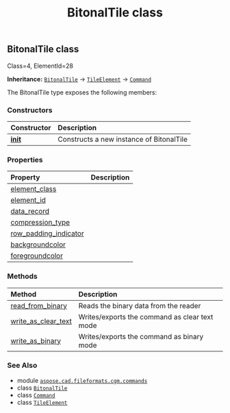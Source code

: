 ﻿---
title: BitonalTile class
second_title: Aspose.CAD for Python via .NET API References
description: 
type: docs
weight: 200
url: /python-net/aspose.cad.fileformats.cgm.commands/bitonaltile/
is_root: false
---

## BitonalTile class

Class=4, ElementId=28



**Inheritance:** [`BitonalTile`](/cad/python-net/aspose.cad.fileformats.cgm.commands/bitonaltile) → 
[`TileElement`](/cad/python-net/aspose.cad.fileformats.cgm.commands/tileelement) → 
[`Command`](/cad/python-net/aspose.cad.fileformats.cgm.commands/command)



The BitonalTile type exposes the following members:

### Constructors
| Constructor | Description |
| :- | :- |
| [__init__](/cad/python-net/aspose.cad.fileformats.cgm.commands/bitonaltile/__init__/#aspose.cad.fileformats.cgm.CgmFile) | Constructs a new instance of BitonalTile |


### Properties
| Property | Description |
| :- | :- |
| [element_class](/cad/python-net/aspose.cad.fileformats.cgm.commands/bitonaltile/element_class) |  |
| [element_id](/cad/python-net/aspose.cad.fileformats.cgm.commands/bitonaltile/element_id) |  |
| [data_record](/cad/python-net/aspose.cad.fileformats.cgm.commands/bitonaltile/data_record) |  |
| [compression_type](/cad/python-net/aspose.cad.fileformats.cgm.commands/bitonaltile/compression_type) |  |
| [row_padding_indicator](/cad/python-net/aspose.cad.fileformats.cgm.commands/bitonaltile/row_padding_indicator) |  |
| [backgroundcolor](/cad/python-net/aspose.cad.fileformats.cgm.commands/bitonaltile/backgroundcolor) |  |
| [foregroundcolor](/cad/python-net/aspose.cad.fileformats.cgm.commands/bitonaltile/foregroundcolor) |  |


### Methods
| Method | Description |
| :- | :- |
| [read_from_binary](/cad/python-net/aspose.cad.fileformats.cgm.commands/bitonaltile/read_from_binary/#aspose.cad.fileformats.cgm.IBinaryReader) | Reads the binary data from the reader |
| [write_as_clear_text](/cad/python-net/aspose.cad.fileformats.cgm.commands/bitonaltile/write_as_clear_text/#aspose.cad.fileformats.cgm.IClearTextWriter) | Writes/exports the command as clear text mode |
| [write_as_binary](/cad/python-net/aspose.cad.fileformats.cgm.commands/bitonaltile/write_as_binary/#aspose.cad.fileformats.cgm.IBinaryWriter) | Writes/exports the command as binary mode |



### See Also
* module [`aspose.cad.fileformats.cgm.commands`](..)
* class [`BitonalTile`](/cad/python-net/aspose.cad.fileformats.cgm.commands/bitonaltile)
* class [`Command`](/cad/python-net/aspose.cad.fileformats.cgm.commands/command)
* class [`TileElement`](/cad/python-net/aspose.cad.fileformats.cgm.commands/tileelement)
